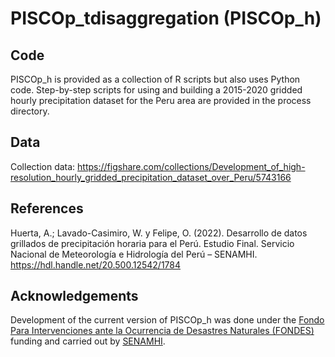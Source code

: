 # PISCOp_tdisaggregation (PISCOp_h)

## Code
PISCOp_h is provided as a collection of R scripts but also uses Python code. Step-by-step scripts for using and building a 2015-2020 gridded hourly precipitation dataset for the Peru area are provided in the process directory.

## Data
Collection data: https://figshare.com/collections/Development_of_high-resolution_hourly_gridded_precipitation_dataset_over_Peru/5743166

## References

Huerta, A.; Lavado-Casimiro, W. y Felipe, O. (2022). Desarrollo de datos grillados de precipitación horaria para el Perú. Estudio Final. Servicio Nacional de Meteorología e Hidrología del Perú – SENAMHI.
https://hdl.handle.net/20.500.12542/1784


## Acknowledgements
Development of the current version of PISCOp_h was done under the [Fondo Para Intervenciones ante la Ocurrencia de Desastres Naturales (FONDES)](https://portal.indeci.gob.pe/fondes/que-es-el-fondes/) funding and carried out by [SENAMHI](https://www.gob.pe/senamhi).
